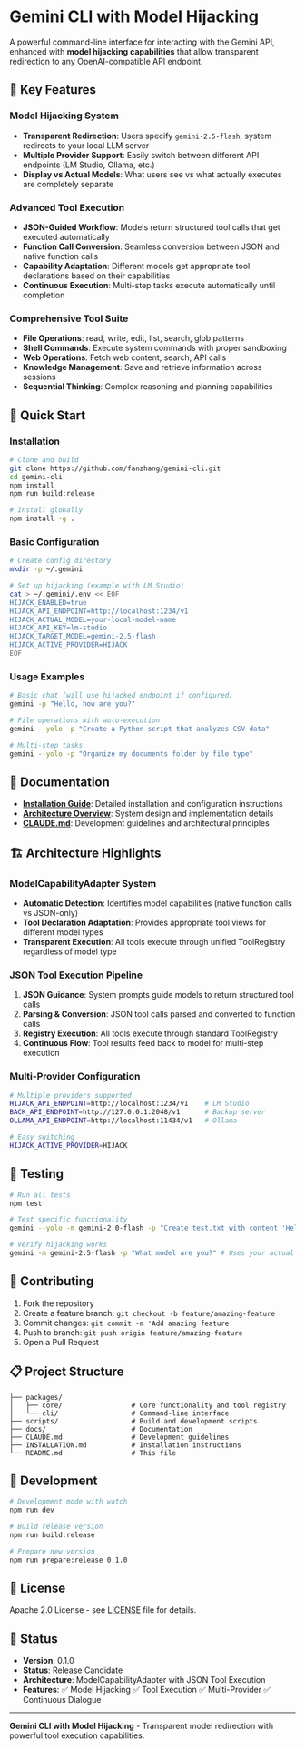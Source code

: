 # Gemini CLI with Model Hijacking

A powerful command-line interface for interacting with the Gemini API, enhanced with **model hijacking capabilities** that allow transparent redirection to any OpenAI-compatible API endpoint.

## 🌟 Key Features

### Model Hijacking System
- **Transparent Redirection**: Users specify `gemini-2.5-flash`, system redirects to your local LLM server
- **Multiple Provider Support**: Easily switch between different API endpoints (LM Studio, Ollama, etc.)
- **Display vs Actual Models**: What users see vs what actually executes are completely separate

### Advanced Tool Execution
- **JSON-Guided Workflow**: Models return structured tool calls that get executed automatically
- **Function Call Conversion**: Seamless conversion between JSON and native function calls
- **Capability Adaptation**: Different models get appropriate tool declarations based on their capabilities
- **Continuous Execution**: Multi-step tasks execute automatically until completion

### Comprehensive Tool Suite
- **File Operations**: read, write, edit, list, search, glob patterns
- **Shell Commands**: Execute system commands with proper sandboxing
- **Web Operations**: Fetch web content, search, API calls  
- **Knowledge Management**: Save and retrieve information across sessions
- **Sequential Thinking**: Complex reasoning and planning capabilities

## 🚀 Quick Start

### Installation

```bash
# Clone and build
git clone https://github.com/fanzhang/gemini-cli.git
cd gemini-cli
npm install
npm run build:release

# Install globally
npm install -g .
```

### Basic Configuration

```bash
# Create config directory
mkdir -p ~/.gemini

# Set up hijacking (example with LM Studio)
cat > ~/.gemini/.env << EOF
HIJACK_ENABLED=true
HIJACK_API_ENDPOINT=http://localhost:1234/v1
HIJACK_ACTUAL_MODEL=your-local-model-name
HIJACK_API_KEY=lm-studio
HIJACK_TARGET_MODEL=gemini-2.5-flash
HIJACK_ACTIVE_PROVIDER=HIJACK
EOF
```

### Usage Examples

```bash
# Basic chat (will use hijacked endpoint if configured)
gemini -p "Hello, how are you?"

# File operations with auto-execution
gemini --yolo -p "Create a Python script that analyzes CSV data"

# Multi-step tasks
gemini --yolo -p "Organize my documents folder by file type"
```

## 📖 Documentation

- **[Installation Guide](INSTALLATION.md)**: Detailed installation and configuration instructions
- **[Architecture Overview](docs/architecture.md)**: System design and implementation details
- **[CLAUDE.md](CLAUDE.md)**: Development guidelines and architectural principles

## 🏗️ Architecture Highlights

### ModelCapabilityAdapter System
- **Automatic Detection**: Identifies model capabilities (native function calls vs JSON-only)
- **Tool Declaration Adaptation**: Provides appropriate tool views for different model types
- **Transparent Execution**: All tools execute through unified ToolRegistry regardless of model type

### JSON Tool Execution Pipeline
1. **JSON Guidance**: System prompts guide models to return structured tool calls
2. **Parsing & Conversion**: JSON tool calls parsed and converted to function calls
3. **Registry Execution**: All tools execute through standard ToolRegistry
4. **Continuous Flow**: Tool results feed back to model for multi-step execution

### Multi-Provider Configuration
```bash
# Multiple providers supported
HIJACK_API_ENDPOINT=http://localhost:1234/v1    # LM Studio
BACK_API_ENDPOINT=http://127.0.0.1:2048/v1      # Backup server
OLLAMA_API_ENDPOINT=http://localhost:11434/v1   # Ollama

# Easy switching
HIJACK_ACTIVE_PROVIDER=HIJACK
```

## 🧪 Testing

```bash
# Run all tests
npm test

# Test specific functionality
gemini --yolo -m gemini-2.0-flash -p "Create test.txt with content 'Hello World'"

# Verify hijacking works
gemini -m gemini-2.5-flash -p "What model are you?" # Uses your actual model
```

## 🤝 Contributing

1. Fork the repository
2. Create a feature branch: `git checkout -b feature/amazing-feature`
3. Commit changes: `git commit -m 'Add amazing feature'`
4. Push to branch: `git push origin feature/amazing-feature`
5. Open a Pull Request

## 📋 Project Structure

```
├── packages/
│   ├── core/                 # Core functionality and tool registry
│   └── cli/                  # Command-line interface
├── scripts/                  # Build and development scripts
├── docs/                     # Documentation
├── CLAUDE.md                 # Development guidelines
├── INSTALLATION.md           # Installation instructions
└── README.md                 # This file
```

## 🔧 Development

```bash
# Development mode with watch
npm run dev

# Build release version
npm run build:release

# Prepare new version
npm run prepare:release 0.1.0
```

## 📄 License

Apache 2.0 License - see [LICENSE](LICENSE) file for details.

## 🎯 Status

- **Version**: 0.1.0
- **Status**: Release Candidate
- **Architecture**: ModelCapabilityAdapter with JSON Tool Execution
- **Features**: ✅ Model Hijacking ✅ Tool Execution ✅ Multi-Provider ✅ Continuous Dialogue

---

**Gemini CLI with Model Hijacking** - Transparent model redirection with powerful tool execution capabilities.